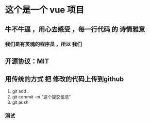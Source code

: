 # 这个是一个 vue 项目

## 牛不牛逼 ，用心去感受 ，每一行代码 的 诗情雅意

### 我们是有灵魂的程序员 ，所以 我们


## 开源协议：MIT

## 用传统的方式 把 修改的代码上传到github
1. git add .
2. git commit -m "这个提交信息"
3. git push   

### 测试